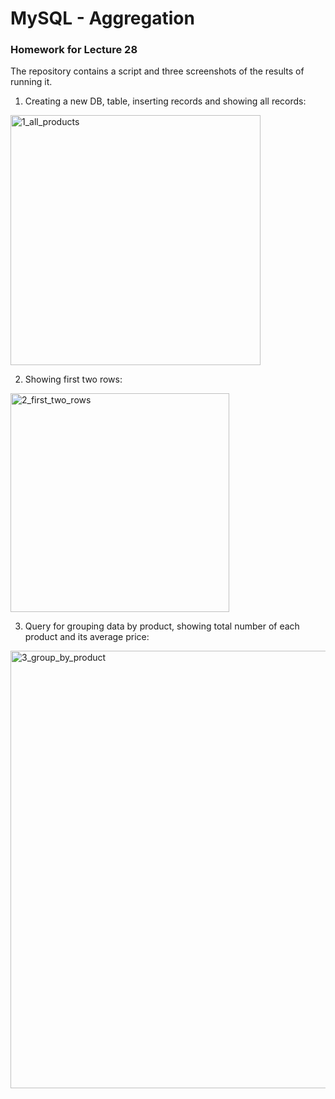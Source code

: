 # MySQL - Aggregation
### Homework for Lecture 28

The repository contains a script and three screenshots of the results of running it.

1. Creating a new DB, table, inserting records and showing all records:

<img width="400" alt="1_all_products" src="https://github.com/user-attachments/assets/bd587b6f-c29d-4a77-b337-1af36ec17b2c" />

2. Showing first two rows:
<img width="350" alt="2_first_two_rows" src="https://github.com/user-attachments/assets/56035eb8-b7f6-4e1b-b0e0-ba80547ca12d" />

3. Query for grouping data by product, showing total number of each product and its average price:
<img width="700" alt="3_group_by_product" src="https://github.com/user-attachments/assets/e31c3200-3879-4cbe-a0ed-9fdf9bd0e86f" />


